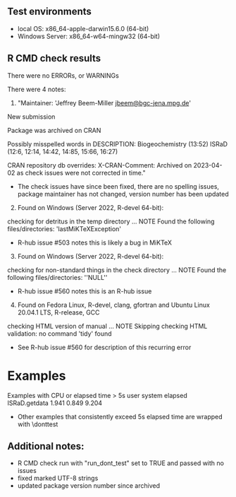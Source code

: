 ## Test environments
* local OS: x86_64-apple-darwin15.6.0 (64-bit)
* Windows Server: x86_64-w64-mingw32 (64-bit)

## R CMD check results
There were no ERRORs, or WARNINGs

There were 4 notes: 
1. "Maintainer: 'Jeffrey Beem-Miller <jbeem@bgc-jena.mpg.de>'

New submission

Package was archived on CRAN

Possibly misspelled words in DESCRIPTION:
  Biogeochemistry (13:52)
  ISRaD (12:6, 12:14, 14:42, 14:85, 15:66, 16:27)

CRAN repository db overrides:
  X-CRAN-Comment: Archived on 2023-04-02 as check issues were not
    corrected in time."
* The check issues have since been fixed, there are no spelling issues, package maintainer has not changed, version number has been updated

2. Found on Windows (Server 2022, R-devel 64-bit):

checking for detritus in the temp directory ... NOTE
Found the following files/directories:
  'lastMiKTeXException'

* R-hub issue #503 notes this is likely a bug in MiKTeX

3. Found on Windows (Server 2022, R-devel 64-bit):

checking for non-standard things in the check directory ... NOTE
Found the following files/directories:
  ''NULL''

* R-hub issue #560 notes this is an R-hub issue

4. Found on Fedora Linux, R-devel, clang, gfortran and Ubuntu Linux 20.04.1 LTS, R-release, GCC

checking HTML version of manual ... NOTE
Skipping checking HTML validation: no command 'tidy' found

* See R-hub issue #560 for description of this recurring error

# Examples
Examples with CPU or elapsed time > 5s
                            user system elapsed
   ISRaD.getdata            1.941  0.849   9.204

* Other examples that consistently exceed 5s elapsed time are wrapped with \donttest

## Additional notes:
* R CMD check run with "run_dont_test" set to TRUE and passed with no issues
* fixed marked UTF-8 strings
* updated package version number since archived
